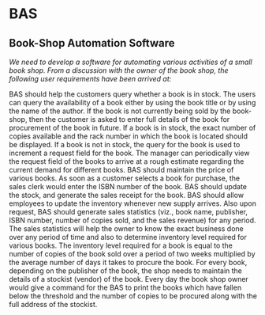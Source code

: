 # BAS
## Book-Shop Automation Software

*We need to develop a software for automating various activities of a small book shop. From a
discussion with the owner of the book shop, the following user requirements have been arrived
at:*

BAS should help the customers query whether a book is in stock. The users can query the
availability of a book either by using the book title or by using the name of the author. If the book
is not currently being sold by the book-shop, then the customer is asked to enter full details of
the book for procurement of the book in future. If a book is in stock, the exact number of copies
available and the rack number in which the book is located should be displayed. If a book is not
in stock, the query for the book is used to increment a request field for the book. The manager
can periodically view the request field of the books to arrive at a rough estimate regarding the
current demand for different books. BAS should maintain the price of various books. As soon as
a customer selects a book for purchase, the sales clerk would enter the ISBN number of the
book. BAS should update the stock, and generate the sales receipt for the book. BAS should
allow employees to update the inventory whenever new supply arrives. Also upon request, BAS
should generate sales statistics (viz., book name, publisher, ISBN number, number of copies
sold, and the sales revenue) for any period. The sales statistics will help the owner to know the
exact business done over any period of time and also to determine inventory level required for
various books. The inventory level required for a book is equal to the number of copies of the
book sold over a period of two weeks multiplied by the average number of days it takes to
procure the book. For every book, depending on the publisher of the book, the shop needs to
maintain the details of a stockist (vendor) of the book. Every day the book shop owner would
give a command for the BAS to print the books which have fallen below the threshold and the
number of copies to be procured along with the full address of the stockist.
